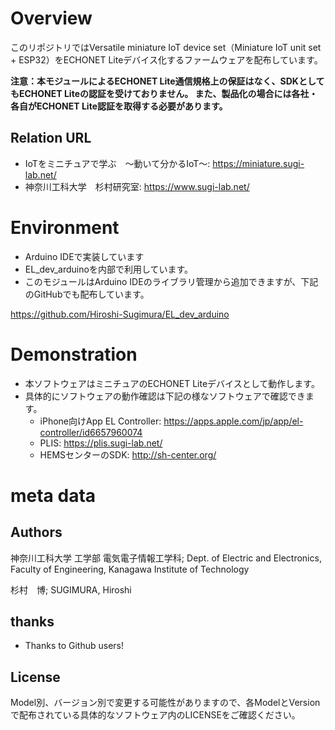# Overview

このリポジトリではVersatile miniature IoT device set（Miniature IoT unit set + ESP32）をECHONET Liteデバイス化するファームウェアを配布しています。


**注意：本モジュールによるECHONET Lite通信規格上の保証はなく、SDKとしてもECHONET Liteの認証を受けておりません。
また、製品化の場合には各社・各自がECHONET Lite認証を取得する必要があります。**


## Relation URL

- IoTをミニチュアで学ぶ　～動いて分かるIoT～: https://miniature.sugi-lab.net/
- 神奈川工科大学　杉村研究室: https://www.sugi-lab.net/

# Environment

- Arduino IDEで実装しています
- EL_dev_arduinoを内部で利用しています。
- このモジュールはArduino IDEのライブラリ管理から追加できますが、下記のGitHubでも配布しています。

https://github.com/Hiroshi-Sugimura/EL_dev_arduino

# Demonstration

- 本ソフトウェアはミニチュアのECHONET Liteデバイスとして動作します。
- 具体的にソフトウェアの動作確認は下記の様なソフトウェアで確認できます。
  - iPhone向けApp EL Controller: https://apps.apple.com/jp/app/el-controller/id6657960074
  - PLIS: https://plis.sugi-lab.net/
  - HEMSセンターのSDK: http://sh-center.org/


# meta data

## Authors

神奈川工科大学  工学部  電気電子情報工学科; Dept. of Electric and Electronics, Faculty of Engineering, Kanagawa Institute of Technology

杉村　博; SUGIMURA, Hiroshi

## thanks

- Thanks to Github users!

## License

Model別、バージョン別で変更する可能性がありますので、各ModelとVersionで配布されている具体的なソフトウェア内のLICENSEをご確認ください。

